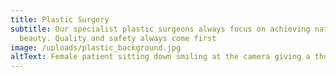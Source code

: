 ```yaml
---
title: Plastic Surgery
subtitle: Our specialist plastic surgeons always focus on achieving natural
  beauty. Quality and safety always come first
image: /uploads/plastic_background.jpg
altText: Female patient sitting down smiling at the camera giving a thumbs up signal
---
```

